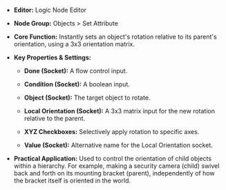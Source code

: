 - **Editor:** Logic Node Editor
    
- **Node Group:** Objects > Set Attribute
    
- **Core Function:** Instantly sets an object's rotation relative to its parent's orientation, using a 3x3 orientation matrix.
    
- **Key Properties & Settings:**
    
    - **Done (Socket):** A flow control input.
        
    - **Condition (Socket):** A boolean input.
        
    - **Object (Socket):** The target object to rotate.
        
    - **Local Orientation (Socket):** A 3x3 matrix input for the new rotation relative to the parent.
        
    - **XYZ Checkboxes:** Selectively apply rotation to specific axes.
        
    - **Value (Socket):** Alternative name for the Local Orientation socket.
        
- **Practical Application:** Used to control the orientation of child objects within a hierarchy. For example, making a security camera (child) swivel back and forth on its mounting bracket (parent), independently of how the bracket itself is oriented in the world.
